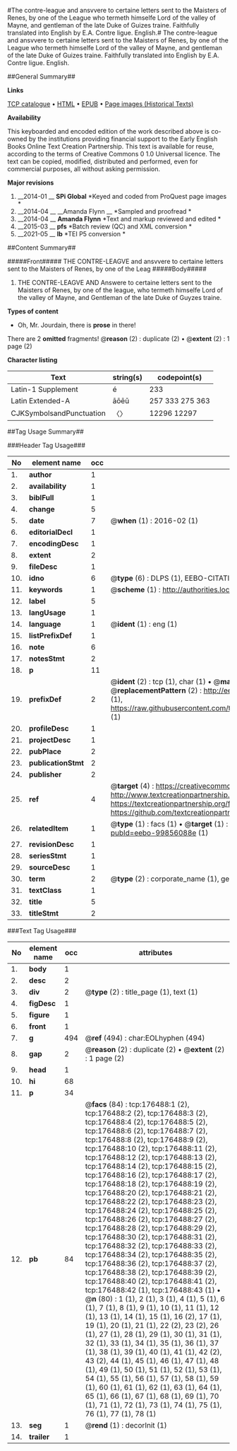 #The contre-league and ansvvere to certaine letters sent to the Maisters of Renes, by one of the League who termeth himselfe Lord of the valley of Mayne, and gentleman of the late Duke of Guizes traine. Faithfully translated into English by E.A. Contre ligue. English.#
The contre-league and ansvvere to certaine letters sent to the Maisters of Renes, by one of the League who termeth himselfe Lord of the valley of Mayne, and gentleman of the late Duke of Guizes traine. Faithfully translated into English by E.A.
Contre ligue. English.

##General Summary##

**Links**

[TCP catalogue](http://www.ota.ox.ac.uk/tcp/)  • 
[HTML](http://tei.it.ox.ac.uk/tcp/Texts-HTML/free/B13/B13615.html)  • 
[EPUB](http://tei.it.ox.ac.uk/tcp/Texts-EPUB/free/B13/B13615.epub) • 
[Page images (Historical Texts)](https://historicaltexts.jisc.ac.uk/eebo-99856088e)

**Availability**

This keyboarded and encoded edition of the work described above is co-owned by the
    institutions providing financial support to the Early English Books Online Text Creation
    Partnership. This text is available for reuse, according to the terms of  Creative Commons 0 1.0 Universal
    licence. The text can be copied, modified, distributed and performed, even for commercial
    purposes, all without asking permission.

**Major revisions**

1. __2014-01 __ __SPi Global__ *Keyed and coded from ProQuest page images *
1. __2014-04 __ __Amanda Flynn __ *Sampled and proofread *
1. __2014-04 __ __Amanda Flynn__ *Text and markup reviewed and edited *
1. __2015-03 __ __pfs__ *Batch review (QC) and XML conversion *
1. __2021-05 __ __lb__ *TEI P5 conversion *

##Content Summary##

#####Front#####
THE CONTRE-LEAGVE and ansvvere to certaine letters sent to the Maisters of Renes, by one of the Leag
#####Body#####

1. THE CONTRE-LEAGVE AND Answere to certaine letters sent to the Maisters of Renes, by one of the league, who termeth himselfe Lord of the valley of Mayne, and Gentleman of the late Duke of Guyzes traine.

**Types of content**

  * Oh, Mr. Jourdain, there is **prose** in there!

There are 2 **omitted** fragments! 
 @__reason__ (2) : duplicate (2)  •  @__extent__ (2) : 1 page (2)

**Character listing**


|Text|string(s)|codepoint(s)|
|---|---|---|
|Latin-1 Supplement|é|233|
|Latin Extended-A|āōēū|257 333 275 363|
|CJKSymbolsandPunctuation|〈〉|12296 12297|

##Tag Usage Summary##

###Header Tag Usage###

|No|element name|occ|attributes|
|---|---|---|---|
|1.|__author__|1||
|2.|__availability__|1||
|3.|__biblFull__|1||
|4.|__change__|5||
|5.|__date__|7| @__when__ (1) : 2016-02 (1)|
|6.|__editorialDecl__|1||
|7.|__encodingDesc__|1||
|8.|__extent__|2||
|9.|__fileDesc__|1||
|10.|__idno__|6| @__type__ (6) : DLPS (1), EEBO-CITATION (1), VID (1), EEBO-PROQUEST (1), STC (2)|
|11.|__keywords__|1| @__scheme__ (1) : http://authorities.loc.gov/ (1)|
|12.|__label__|5||
|13.|__langUsage__|1||
|14.|__language__|1| @__ident__ (1) : eng (1)|
|15.|__listPrefixDef__|1||
|16.|__note__|6||
|17.|__notesStmt__|2||
|18.|__p__|11||
|19.|__prefixDef__|2| @__ident__ (2) : tcp (1), char (1)  •  @__matchPattern__ (2) : ([0-9\-]+):([0-9IVX]+) (1), (.+) (1)  •  @__replacementPattern__ (2) : http://eebo.chadwyck.com/downloadtiff?vid=$1&page=$2 (1), https://raw.githubusercontent.com/textcreationpartnership/Texts/master/tcpchars.xml#$1 (1)|
|20.|__profileDesc__|1||
|21.|__projectDesc__|1||
|22.|__pubPlace__|2||
|23.|__publicationStmt__|2||
|24.|__publisher__|2||
|25.|__ref__|4| @__target__ (4) : https://creativecommons.org/publicdomain/zero/1.0/ (1), http://www.textcreationpartnership.org/docs/. (1), https://textcreationpartnership.org/faq/#faq05 (1), https://github.com/textcreationpartnership (1)|
|26.|__relatedItem__|1| @__type__ (1) : facs (1)  •  @__target__ (1) : https://data.historicaltexts.jisc.ac.uk/view?pubId=eebo-99856088e (1)|
|27.|__revisionDesc__|1||
|28.|__seriesStmt__|1||
|29.|__sourceDesc__|1||
|30.|__term__|2| @__type__ (2) : corporate_name (1), geographic_name (1)|
|31.|__textClass__|1||
|32.|__title__|5||
|33.|__titleStmt__|2||


###Text Tag Usage###

|No|element name|occ|attributes|
|---|---|---|---|
|1.|__body__|1||
|2.|__desc__|2||
|3.|__div__|2| @__type__ (2) : title_page (1), text (1)|
|4.|__figDesc__|1||
|5.|__figure__|1||
|6.|__front__|1||
|7.|__g__|494| @__ref__ (494) : char:EOLhyphen (494)|
|8.|__gap__|2| @__reason__ (2) : duplicate (2)  •  @__extent__ (2) : 1 page (2)|
|9.|__head__|1||
|10.|__hi__|68||
|11.|__p__|34||
|12.|__pb__|84| @__facs__ (84) : tcp:176488:1 (2), tcp:176488:2 (2), tcp:176488:3 (2), tcp:176488:4 (2), tcp:176488:5 (2), tcp:176488:6 (2), tcp:176488:7 (2), tcp:176488:8 (2), tcp:176488:9 (2), tcp:176488:10 (2), tcp:176488:11 (2), tcp:176488:12 (2), tcp:176488:13 (2), tcp:176488:14 (2), tcp:176488:15 (2), tcp:176488:16 (2), tcp:176488:17 (2), tcp:176488:18 (2), tcp:176488:19 (2), tcp:176488:20 (2), tcp:176488:21 (2), tcp:176488:22 (2), tcp:176488:23 (2), tcp:176488:24 (2), tcp:176488:25 (2), tcp:176488:26 (2), tcp:176488:27 (2), tcp:176488:28 (2), tcp:176488:29 (2), tcp:176488:30 (2), tcp:176488:31 (2), tcp:176488:32 (2), tcp:176488:33 (2), tcp:176488:34 (2), tcp:176488:35 (2), tcp:176488:36 (2), tcp:176488:37 (2), tcp:176488:38 (2), tcp:176488:39 (2), tcp:176488:40 (2), tcp:176488:41 (2), tcp:176488:42 (1), tcp:176488:43 (1)  •  @__n__ (80) : 1 (1), 2 (1), 3 (1), 4 (1), 5 (1), 6 (1), 7 (1), 8 (1), 9 (1), 10 (1), 11 (1), 12 (1), 13 (1), 14 (1), 15 (1), 16 (2), 17 (1), 19 (1), 20 (1), 21 (1), 22 (2), 23 (2), 26 (1), 27 (1), 28 (1), 29 (1), 30 (1), 31 (1), 32 (1), 33 (1), 34 (1), 35 (1), 36 (1), 37 (1), 38 (1), 39 (1), 40 (1), 41 (1), 42 (2), 43 (2), 44 (1), 45 (1), 46 (1), 47 (1), 48 (1), 49 (1), 50 (1), 51 (1), 52 (1), 53 (1), 54 (1), 55 (1), 56 (1), 57 (1), 58 (1), 59 (1), 60 (1), 61 (1), 62 (1), 63 (1), 64 (1), 65 (1), 66 (1), 67 (1), 68 (1), 69 (1), 70 (1), 71 (1), 72 (1), 73 (1), 74 (1), 75 (1), 76 (1), 77 (1), 78 (1)|
|13.|__seg__|1| @__rend__ (1) : decorInit (1)|
|14.|__trailer__|1||
